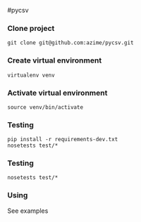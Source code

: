 #pycsv

### Clone project

```
git clone git@github.com:azime/pycsv.git
```

### Create virtual environment

```
virtualenv venv
```

### Activate virtual environment

```
source venv/bin/activate
```

### Testing

```
pip install -r requirements-dev.txt
nosetests test/*
```
### Testing

```
nosetests test/*
```

### Using


See examples